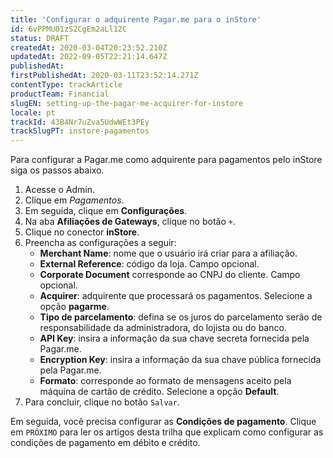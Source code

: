 ```yaml
---
title: 'Configurar o adquirente Pagar.me para o inStore'
id: 6vPPMU01zS2CgEm2aLl12C
status: DRAFT
createdAt: 2020-03-04T20:23:52.210Z
updatedAt: 2022-09-05T22:21:14.647Z
publishedAt: 
firstPublishedAt: 2020-03-11T23:52:14.271Z
contentType: trackArticle
productTeam: Financial
slugEN: setting-up-the-pagar-me-acquirer-for-instore
locale: pt
trackId: 43B4Nr7uZva5UdwWEt3PEy
trackSlugPT: instore-pagamentos
---
```


Para configurar a Pagar.me como adquirente para pagamentos pelo inStore siga os passos abaixo.

1. Acesse o Admin.
2. Clique em _Pagamentos_.
3. Em seguida, clique em __Configurações__.
4. Na aba __Afiliações de Gateways__, clique no botão `+`.
5. Clique no conector __inStore__.
6. Preencha as configurações a seguir:
   - __Merchant Name__: nome que o usuário irá criar para a afiliação.
   - __External Reference__: código da loja. Campo opcional.
   - __Corporate Document__ corresponde ao CNPJ do cliente. Campo opcional.
   - __Acquirer__: adquirente  que processará os pagamentos. Selecione a opção __pagarme__.
   - __Tipo de parcelamento__: defina se os juros do parcelamento serão de responsabilidade da administradora, do lojista ou do banco.
   - __API Key__: insira a informação da sua chave secreta fornecida pela Pagar.me.
   - __Encryption Key__: insira a informação da sua chave pública fornecida pela Pagar.me.
   - __Formato__: corresponde ao formato de mensagens aceito pela máquina de cartão de crédito. Selecione a opção __Default__.
7. Para concluir, clique no botão `Salvar`.

Em seguida, você precisa configurar as __Condições de pagamento__. Clique em `PRÓXIMO` para ler os artigos desta trilha que explicam como configurar as condições de pagamento em débito e crédito.
